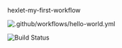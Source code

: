 hexlet-my-first-workflow

![.github/workflows/hello-world.yml](https://github.com/github/docs/actions/workflows/main.yml/badge.svg?event=push)

![Build Status](https://github.com/petrovanna/hexlet-my-first-workflow/workflows/push/badge.svg)
